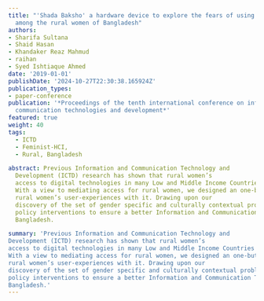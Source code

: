 ```yaml
---
title: "'Shada Baksho' a hardware device to explore the fears of using mobile phones
  among the rural women of Bangladesh"
authors:
- Sharifa Sultana
- Shaid Hasan
- Khandaker Reaz Mahmud
- raihan
- Syed Ishtiaque Ahmed
date: '2019-01-01'
publishDate: '2024-10-27T22:30:38.165924Z'
publication_types:
- paper-conference
publication: '*Proceedings of the tenth international conference on information and
  communication technologies and development*'
featured: true
weight: 40
tags:
  - ICTD
  - Feminist-HCI, 
  - Rural, Bangladesh

abstract: Previous Information and Communication Technology and
  Development (ICTD) research has shown that rural women’s
  access to digital technologies in many Low and Middle Income Countries (LMICs), including Bangladesh, is challenging because of a number of reasons, including Techno-Phobia.
  With a view to mediating access for rural women, we designed an one-button communication box, and documented
  rural women’s user-experiences with it. Drawing upon our
  discovery of the set of gender specific and culturally contextual problems, this paper also discusses several design and
  policy interventions to ensure a better Information and Communication Technology (ICT) access for the rural women in
  Bangladesh.

summary: 'Previous Information and Communication Technology and
Development (ICTD) research has shown that rural women’s
access to digital technologies in many Low and Middle Income Countries (LMICs), including Bangladesh, is challenging because of a number of reasons, including Techno-Phobia.
With a view to mediating access for rural women, we designed an one-button communication box, and documented
rural women’s user-experiences with it. Drawing upon our
discovery of the set of gender specific and culturally contextual problems, this paper also discusses several design and
policy interventions to ensure a better Information and Communication Technology (ICT) access for the rural women in
Bangladesh.'
---
```

